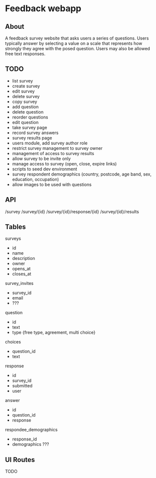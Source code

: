 # Feedback webapp

## About

A feedback survey website that asks users a series of questions. Users typically
answer by selecting a value on a scale that represents how strongly they agree
with the posed question. Users may also be allowed free text responses.

## TODO

- list survey
- create survey
- edit survey
- delete survey
- copy survey
- add question
- delete question
- reorder questions
- edit question
- take survey page
- record survey answers
- survey results page
- users module, add survey author role
- restrict survey management to survey owner
- management of access to survey results
- allow survey to be invite only
- manage access to survey (open, close, expire links)
- scripts to seed dev environment
- survey respondent demographics (country, postcode, age band, sex, education, occupation)
- allow images to be used with questions

## API

/survey
/survey/{id}
/survey/{id}/response/{id}
/survey/{id}/results

## Tables

surveys
- id
- name
- description
- owner
- opens_at
- closes_at

survey_invites
- survey_id
- email
- ???

question
- id
- text
- type {free type, agreement, multi choice}

choices
- question_id
- text

response
- id
- survey_id
- submitted
- user

answer
- id
- question_id
- response

respondee_demographics
- response_id
- demographics ???

## UI Routes

TODO